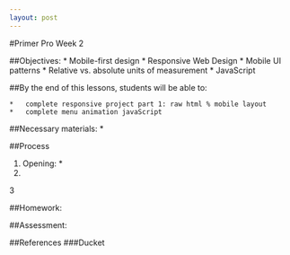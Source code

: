 ```yaml
---
layout: post
---
```

#Primer Pro Week 2

##Objectives:
	*	Mobile-first design
	*	Responsive Web Design
	*	Mobile UI patterns
	*	Relative vs. absolute units of measurement
	*	JavaScript

##By the end of this lessons, students will be able to:

	*   complete responsive project part 1: raw html % mobile layout
	*	complete menu animation javaScript

##Necessary materials:
	*

##Process
1. Opening:
	*
2.
3

##Homework:


##Assessment:


##References
	###Ducket
